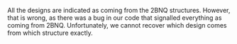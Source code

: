 
All the designs are indicated as coming from the 2BNQ structures. However, that is wrong, as there was a bug in our code that signalled everything as coming from 2BNQ. Unfortunately, we cannot recover which design comes from which structure exactly.

